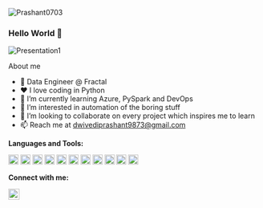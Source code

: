 <p align="left"> <img src="https://komarev.com/ghpvc/?username=Prashant0703" alt="Prashant0703" /></p>


### Hello World 👋
![Presentation1](https://github.com/Prashant0703/Prashant0703/blob/main/prashant.gif)


<!--
**Prashant0703/Prashant0703** is a ✨ _special_ ✨ repository because its `README.md` (this file) appears on your GitHub profile.

Here are some ideas to get you started:

- 🔭 I’m currently working on ...
- 🌱 I’m currently learning ...
- 👯 I’m looking to collaborate on ...
- 🤔 I’m looking for help with ...
- 💬 Ask me about ...
- 📫 How to reach me: ...
- 😄 Pronouns: ...
- ⚡ Fun fact: ...
-->

About me
- 💼 Data Engineer @ Fractal
- ❤️ I love coding in Python
- 🌱 I’m currently learning Azure, PySpark and DevOps
- 👀 I’m interested in automation of the boring stuff
- 💞️ I’m looking to collaborate on every project which inspires me to learn
- 📫 Reach me at dwivediprashant9873@gmail.com


**Languages and Tools:**  

<code><img height="20" src="https://cdn.jsdelivr.net/npm/simple-icons@3.4.0/icons/python.svg"></code>
<code><img height="20" src="https://cdn.jsdelivr.net/npm/simple-icons@3.4.0/icons/mysql.svg"></code>
<code><img height="20" src="https://cdn.jsdelivr.net/npm/simple-icons@3.4.0/icons/linux.svg"></code>
<code><img height="20" src="https://cdn.jsdelivr.net/npm/simple-icons@3.4.0/icons/pycharm.svg"></code>
<code><img height="20" src="https://cdn.jsdelivr.net/npm/simple-icons@3.4.0/icons/git.svg"></code>
<code><img height="20" src="https://cdn.jsdelivr.net/npm/simple-icons@3.4.0/icons/anaconda.svg"></code>
<code><img height="20" src="https://cdn.jsdelivr.net/npm/simple-icons@3.4.0/icons/amazonaws.svg"></code>
<code><img height="20" src="https://cdn.jsdelivr.net/npm/simple-icons@3.4.0/icons/apachekafka.svg"></code>
<code><img height="20" src="https://cdn.jsdelivr.net/npm/simple-icons@3.4.0/icons/apacheflink.svg"></code>
<code><img height="20" src="https://cdn.jsdelivr.net/npm/simple-icons@3.4.0/icons/apacheairflow.svg"></code>
<code><img height="20" src="https://cdn.jsdelivr.net/npm/simple-icons@3.4.0/icons/apachespark.svg"></code>

**Connect with me:**

[<img align="left" alt="Prashant Dwivedi | LinkedIn" width="22px" src="https://cdn.jsdelivr.net/npm/simple-icons@3.4.0/icons/linkedin.svg" />](https://www.linkedin.com/in/dwivediprashant1/)




